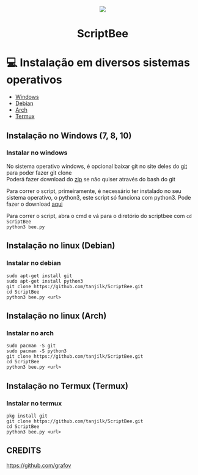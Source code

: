 <p align="center">
  <img src="https://raw.githubusercontent.com/tanjilk/ScriptBee/master/img/icon.ico">
</p>
 
<h1 align="center">ScriptBee</h1>  


# 💻 Instalação em diversos sistemas operativos
  - [Windows](#instalar-no-windows)
  - [Debian](#instalar-no-debian)
  - [Arch](#instalar-no-arch)
  - [Termux](#instalar-no-termux)

## Instalação no Windows (7, 8, 10)
### Instalar no windows
No sistema operativo windows, é opcional baixar git no site deles do [git](https://git-scm.com/downloads) para poder fazer git clone  
Poderá fazer download do [zip](https://github.com/tanjilk/ScriptBee/archive/refs/heads/master.zip) se não quiser através do bash do git  

Para correr o script, primeiramente, é necessário ter instalado no seu sistema operativo, o python3, este script só funciona com python3. Pode fazer o download [aqui](https://www.python.org/downloads/)

Para correr o script, abra o cmd e vá para o diretório do scriptbee com 
`cd ScriptBee`  
`python3 bee.py`  

## Instalação no linux (Debian)
### Instalar no debian
`sudo apt-get install git`  
`sudo apt-get install python3`  
`git clone https://github.com/tanjilk/ScriptBee.git`  
`cd ScriptBee`  
`python3 bee.py <url>`  

## Instalação no linux (Arch)
### Instalar no arch
`sudo pacman -S git`  
`sudo pacman -S python3`  
`git clone https://github.com/tanjilk/ScriptBee.git`  
`cd ScriptBee`  
`python3 bee.py <url>`  

## Instalação no Termux (Termux)
### Instalar no termux
`pkg install git`    
`git clone https://github.com/tanjilk/ScriptBee.git`  
`cd ScriptBee`  
`python3 bee.py <url>`  

 ## CREDITS
 https://github.com/grafov

